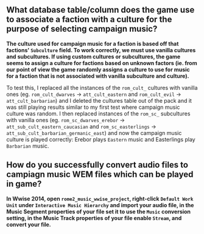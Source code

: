 ﻿## What database table/column does the game use to associate a faction with a culture for the purpose of selecting campaign music?
**The culture used for campaign music for a faction is based off that factions' `Subculture` field. To work correctly, we must use vanilla cultures and subcultures. If using custom cultures or subcultures, the game seems to assign a culture for factions based on unknown factors (ie. from our point of view the game randomly assigns a culture to use for music for a faction that is not associated with vanilla subculture and culture).**

To test this, I replaced all the instances of the `rom_cult_` cultures with vanilla ones (eg. `rom_cult_dwarves` -> `att_cult_eastern` and `rom_cult_evil` -> `att_cult_barbarian`) and I deleted the cultures table out of the pack and it was still playing results similar to my first test where campaign music culture was random. I then replaced instances of the `rom_sc_` subcultures with vanilla ones (eg. `rom_sc_dwarves_erebor` -> `att_sub_cult_eastern_caucasian` and `rom_sc_easterlings` -> `att_sub_cult_barbarian_germanic_east`) and now the campaign music culture is played correctly: Erebor plays `Eastern` music and Easterlings play `Barbarian` music.

## How do you successfully convert audio files to campiagn music WEM files which can be played in game?

**In Wwise 2014, open `rome2_music_wwise_project`, right-click `Default Work Unit` under `Interactive Music Hierarchy` and import your audio file, in the Music Segment properties of your file set it to use the `Music` conversion setting, in the Music Track properties of your file enable `Stream`, and convert your file.**
